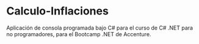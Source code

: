 # Calculo-Inflaciones
Aplicación de consola programada bajo C# para el curso de C# .NET para no programadores, para el Bootcamp .NET de Accenture.
